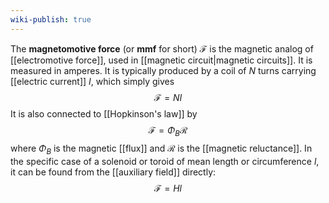 ```yaml
---
wiki-publish: true
---
```

The **magnetomotive force** (or **mmf** for short) $\mathcal{F}$ is the magnetic analog of [[electromotive force]], used in [[magnetic circuit|magnetic circuits]]. It is measured in amperes. It is typically produced by a coil of $N$ turns carrying [[electric current]] $I$, which simply gives
$$\mathcal{F}=NI$$
It is also connected to [[Hopkinson's law]] by
$$\mathcal{F}=\Phi_{B}\mathcal{R}$$
where $\Phi_{B}$ is the magnetic [[flux]] and $\mathcal{R}$ is the [[magnetic reluctance]]. In the specific case of a solenoid or toroid of mean length or circumference $l$, it can be found from the [[auxiliary field]] directly:
$$\mathcal{F}=Hl$$
